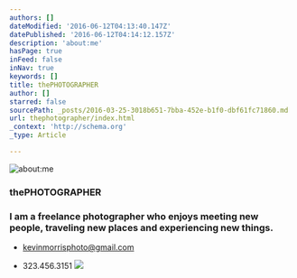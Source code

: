 ```yaml
---
authors: []
dateModified: '2016-06-12T04:13:40.147Z'
datePublished: '2016-06-12T04:14:12.157Z'
description: 'about:me'
hasPage: true
inFeed: false
inNav: true
keywords: []
title: thePHOTOGRAPHER
author: []
starred: false
sourcePath: _posts/2016-03-25-3018b651-7bba-452e-b1f0-dbf61fc71860.md
url: thephotographer/index.html
_context: 'http://schema.org'
_type: Article

---
```

![about:me](https://the-grid-user-content.s3-us-west-2.amazonaws.com/a0eff806-9b44-4422-8508-6769469ef428.jpg)

### thePHOTOGRAPHER

### I am a freelance photographer who enjoys meeting new people, traveling new places and experiencing new things.

* kevinmorrisphoto@gmail.com

* 323.456.3151
![](https://s3-us-west-2.amazonaws.com/the-grid-img/p/440d0e7ddd7558c8724a1b7be98149cb957446ae.jpg)
